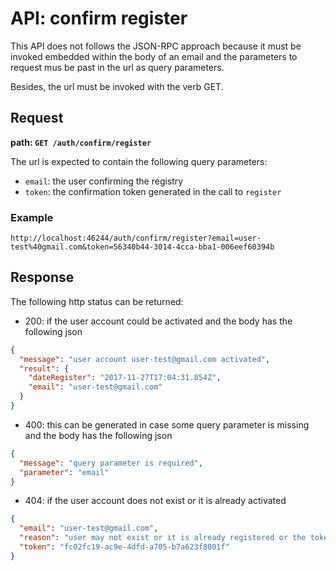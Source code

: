 # API: confirm register

This API does not follows the JSON-RPC approach because it must be invoked
embedded within the body of an email and the parameters to request mus be
past in the url as query parameters.

Besides, the url must be invoked with the verb GET.

## Request

**path: `GET /auth/confirm/register`**

The url is expected to contain the following query parameters:

* `email`: the user confirming the registry
* `token`: the confirmation token generated in the call to `register` 

### Example

```
http://localhost:46244/auth/confirm/register?email=user-test%40gmail.com&token=56340b44-3014-4cca-bba1-006eef60394b
```

## Response

The following http status can be returned:

* 200: if the user account could be activated and the body has the following json
```json
{
  "message": "user account user-test@gmail.com activated",
  "result": {
    "dateRegister": "2017-11-27T17:04:31.854Z",
    "email": "user-test@gmail.com"
  }
}
```

* 400: this can be generated in case some query parameter is missing and the
body has the following json
```json
{
  "message": "query parameter is required",
  "parameter": "email"
}
```

* 404: if the user account does not exist or it is already activated 
```json
{
  "email": "user-test@gmail.com",
  "reason": "user may not exist or it is already registered or the token is invalid",
  "token": "fc02fc19-ac9e-4dfd-a705-b7a623f8001f"
}
```
